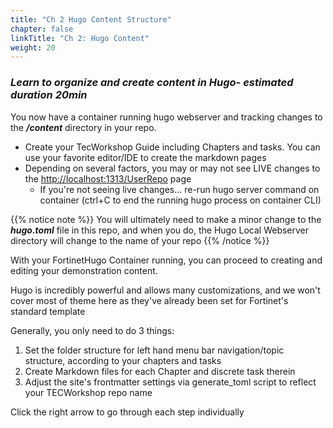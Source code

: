 ```yaml
---
title: "Ch 2 Hugo Content Structure"
chapter: false
linkTitle: "Ch 2: Hugo Content"
weight: 20
---
```


### ***Learn to organize and create content in Hugo- estimated duration 20min***

You now have a container running hugo webserver and tracking changes to the **_/content_** directory in your repo.  

  - Create your TecWorkshop Guide including Chapters and tasks.  You can use your favorite editor/IDE to create the markdown pages
  - Depending on several factors, you may or may not see LIVE changes to the [http://localhost:1313/UserRepo](http://localhost:1313/UserRepo) page  
    - If you're not seeing live changes... re-run hugo server command on container (ctrl+C to end the running hugo process on container CLI)

{{% notice note %}}  You will ultimately need to make a minor change to the **_hugo.toml_** file in this repo, and when you do, the Hugo Local Webserver directory will change to the name of your repo {{% /notice %}}


With your FortinetHugo Container running, you can proceed to creating and editing your demonstration content.

Hugo is incredibly powerful and allows many customizations, and we won't cover most of theme here as they've already been set for Fortinet's standard template  

Generally, you only need to do 3 things:
1. Set the folder structure for left hand menu bar navigation/topic structure, according to your chapters and tasks
2. Create Markdown files for each Chapter and discrete task therein
3. Adjust the site's frontmatter settings via generate_toml script to reflect your TECWorkshop repo name

Click the right arrow to go through each step individually
